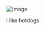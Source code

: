 ![image](https://github.com/beepees9/3d-game/assets/144241898/701b9a8c-865c-4302-a7d0-a205f0205336)

i like hotdogs

